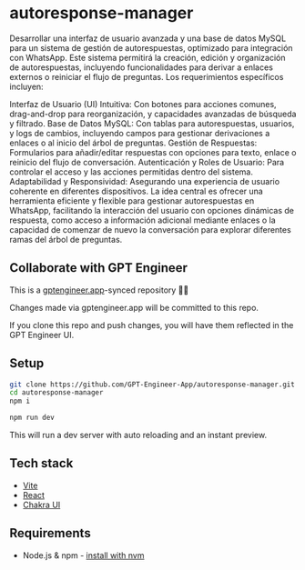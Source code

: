 # autoresponse-manager

Desarrollar una interfaz de usuario avanzada y una base de datos MySQL para un sistema de gestión de autorespuestas, optimizado para integración con WhatsApp. Este sistema permitirá la creación, edición y organización de autorespuestas, incluyendo funcionalidades para derivar a enlaces externos o reiniciar el flujo de preguntas. Los requerimientos específicos incluyen:

Interfaz de Usuario (UI) Intuitiva: Con botones para acciones comunes, drag-and-drop para reorganización, y capacidades avanzadas de búsqueda y filtrado.
Base de Datos MySQL: Con tablas para autorespuestas, usuarios, y logs de cambios, incluyendo campos para gestionar derivaciones a enlaces o al inicio del árbol de preguntas.
Gestión de Respuestas: Formularios para añadir/editar respuestas con opciones para texto, enlace o reinicio del flujo de conversación.
Autenticación y Roles de Usuario: Para controlar el acceso y las acciones permitidas dentro del sistema.
Adaptabilidad y Responsividad: Asegurando una experiencia de usuario coherente en diferentes dispositivos.
La idea central es ofrecer una herramienta eficiente y flexible para gestionar autorespuestas en WhatsApp, facilitando la interacción del usuario con opciones dinámicas de respuesta, como acceso a información adicional mediante enlaces o la capacidad de comenzar de nuevo la conversación para explorar diferentes ramas del árbol de preguntas.

## Collaborate with GPT Engineer

This is a [gptengineer.app](https://gptengineer.app)-synced repository 🌟🤖

Changes made via gptengineer.app will be committed to this repo.

If you clone this repo and push changes, you will have them reflected in the GPT Engineer UI.

## Setup

```sh
git clone https://github.com/GPT-Engineer-App/autoresponse-manager.git
cd autoresponse-manager
npm i
```

```sh
npm run dev
```

This will run a dev server with auto reloading and an instant preview.

## Tech stack

- [Vite](https://vitejs.dev/)
- [React](https://react.dev/)
- [Chakra UI](https://chakra-ui.com/)

## Requirements

- Node.js & npm - [install with nvm](https://github.com/nvm-sh/nvm#installing-and-updating)
